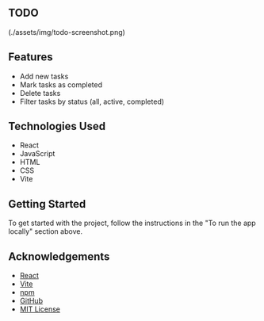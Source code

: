 ## TODO

(./assets/img/todo-screenshot.png)

## Features

- Add new tasks
- Mark tasks as completed
- Delete tasks
- Filter tasks by status (all, active, completed)

## Technologies Used

- React
- JavaScript
- HTML
- CSS
- Vite

## Getting Started

To get started with the project, follow the instructions in the "To run the app locally" section above.

## Acknowledgements

- [React](https://reactjs.org/)
- [Vite](https://vitejs.dev/)
- [npm](https://www.npmjs.com/)
- [GitHub](https://github.com/)
- [MIT License](https://opensource.org/licenses/MIT)
